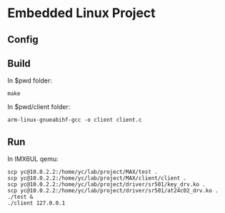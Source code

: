 # Embedded Linux Project
## Config
## Build
In $pwd folder:
```shell
make
```
In $pwd/client folder:
```shell
arm-linux-gnueabihf-gcc -o client client.c
```
## Run
In IMX6UL qemu:
```shell
scp yc@10.0.2.2:/home/yc/lab/project/MAX/test .
scp yc@10.0.2.2:/home/yc/lab/project/MAX/client/client .
scp yc@10.0.2.2:/home/yc/lab/project/driver/sr501/key_drv.ko .
scp yc@10.0.2.2:/home/yc/lab/project/driver/sr501/at24c02_drv.ko .
./test &
./client 127.0.0.1
```
